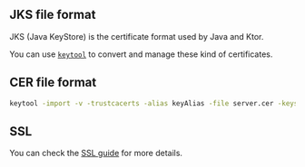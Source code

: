 [//]: # (title: Certificates)
[//]: # (caption: Certificates)
[//]: # (category: servers)
[//]: # (keywords: certificates https)
[//]: # (permalink: /servers/certificates.html)

## JKS file format

JKS (Java KeyStore) is the certificate format used by Java and Ktor.

You can use [`keytool`](https://docs.oracle.com/javase/8/docs/technotes/tools/unix/keytool.html) to convert and manage these kind of certificates.

## CER file format

```bash
keytool -import -v -trustcacerts -alias keyAlias -file server.cer -keystore cacerts.jks -keypass changeit
```

## SSL

You can check the [SSL guide](/quickstart/guides/ssl.html) for more details.